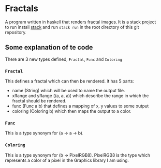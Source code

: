 # Fractals
A program written in haskell that renders fractal images.
It is a stack project to run install [stack](https://docs.haskellstack.org/en/stable/README) and run `stack run` in the root directory of this git repository.

## Some explanation of te code
There are 3 new types defined, `Fractal`, `Func` and `Coloring`
### `Fractal`
This defines a fractal which can then be rendered.
It has 5 parts:
- name (String) which will be used to name the output file.
- xRange and yRange ((a, a, a)) which describe the range in which the fractal should be rendered.
- func (Func a b) that defines a mapping of x, y values to some output
- coloring (Coloring b) which then maps the output to a color.
### `Func`
This is a type synonym for (a -> a -> b).
### `Coloring`
This is a type synonym for (b -> PixelRGB8).
PixelRGB8 is the type which represents a color of a pixel in the Graphics library I am using.
